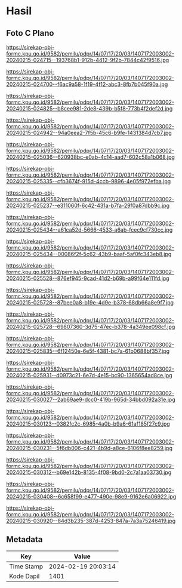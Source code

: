 # Hasil

## Foto C Plano

https://sirekap-obj-formc.kpu.go.id/9582/pemilu/pdpr/14/07/17/20/03/1407172003002-20240215-024715--193768b1-912b-4412-9f2b-7844c42f9516.jpg

https://sirekap-obj-formc.kpu.go.id/9582/pemilu/pdpr/14/07/17/20/03/1407172003002-20240215-024700--f6ac9a58-1f19-4f12-abc3-8fb7b045f90a.jpg

https://sirekap-obj-formc.kpu.go.id/9582/pemilu/pdpr/14/07/17/20/03/1407172003002-20240215-024825--b8cee981-2de8-439b-b5f8-773b4f2def2d.jpg

https://sirekap-obj-formc.kpu.go.id/9582/pemilu/pdpr/14/07/17/20/03/1407172003002-20240215-024942--94a0eea2-7f5b-45c6-b9fe-1431384d7cb7.jpg

https://sirekap-obj-formc.kpu.go.id/9582/pemilu/pdpr/14/07/17/20/03/1407172003002-20240215-025036--620938bc-e0ab-4c14-aad7-602c58a1b068.jpg

https://sirekap-obj-formc.kpu.go.id/9582/pemilu/pdpr/14/07/17/20/03/1407172003002-20240215-025335--cfb3674f-915d-4ccb-9896-4e05f972efba.jpg

https://sirekap-obj-formc.kpu.go.id/9582/pemilu/pdpr/14/07/17/20/03/1407172003002-20240215-025237--e311060f-6c42-431a-b7fa-29f0a87dbb9c.jpg

https://sirekap-obj-formc.kpu.go.id/9582/pemilu/pdpr/14/07/17/20/03/1407172003002-20240215-025434--a61ca52d-5666-4533-a6ab-fcec9cf730cc.jpg

https://sirekap-obj-formc.kpu.go.id/9582/pemilu/pdpr/14/07/17/20/03/1407172003002-20240215-025434--00086f2f-5c62-43b9-baaf-5af0fc343eb8.jpg

https://sirekap-obj-formc.kpu.go.id/9582/pemilu/pdpr/14/07/17/20/03/1407172003002-20240215-025528--876ef945-9cad-41d2-b69b-a99f64e111fd.jpg

https://sirekap-obj-formc.kpu.go.id/9582/pemilu/pdpr/14/07/17/20/03/1407172003002-20240215-025728--87bee0a8-b19e-4d9e-b378-68db66a8e9f7.jpg

https://sirekap-obj-formc.kpu.go.id/9582/pemilu/pdpr/14/07/17/20/03/1407172003002-20240215-025728--69807360-3d75-47ec-b378-4a349ee098cf.jpg

https://sirekap-obj-formc.kpu.go.id/9582/pemilu/pdpr/14/07/17/20/03/1407172003002-20240215-025835--6f12450e-6e5f-4381-bc7a-61b0688bf357.jpg

https://sirekap-obj-formc.kpu.go.id/9582/pemilu/pdpr/14/07/17/20/03/1407172003002-20240215-025931--d0973c21-6e7d-4e15-bc90-1365654ad8ce.jpg

https://sirekap-obj-formc.kpu.go.id/9582/pemilu/pdpr/14/07/17/20/03/1407172003002-20240215-030027--2ab69ae9-dcc0-419b-965d-34bbd092a31e.jpg

https://sirekap-obj-formc.kpu.go.id/9582/pemilu/pdpr/14/07/17/20/03/1407172003002-20240215-030123--0382fc2c-6985-4a0b-b9a6-61af185f27c9.jpg

https://sirekap-obj-formc.kpu.go.id/9582/pemilu/pdpr/14/07/17/20/03/1407172003002-20240215-030231--5f6db006-c421-4b9d-a8ce-6106f8ee8259.jpg

https://sirekap-obj-formc.kpu.go.id/9582/pemilu/pdpr/14/07/17/20/03/1407172003002-20240215-030312--b69e142b-8135-4f08-9bd0-2c7a1aa03730.jpg

https://sirekap-obj-formc.kpu.go.id/9582/pemilu/pdpr/14/07/17/20/03/1407172003002-20240215-030408--6c658f99-e477-490e-98e9-9162e6a06922.jpg

https://sirekap-obj-formc.kpu.go.id/9582/pemilu/pdpr/14/07/17/20/03/1407172003002-20240215-030920--84d3b235-387d-4253-847a-7a3a75246419.jpg


## Metadata

| Key        | Value               |
| ---------- | ------------------- |
| Time Stamp | 2024-02-19 20:03:14 |
| Kode Dapil | 1401                |



